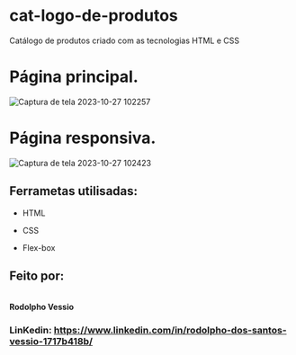 # cat-logo-de-produtos
Catálogo de produtos criado com as tecnologias  HTML e CSS

# Página principal.
![Captura de tela 2023-10-27 102257](https://github.com/RodolphoVessio/cat-logo-de-produtos/assets/78026475/881133e4-3db1-4a75-a5cf-12b49a6f7824)
<br>


# Página responsiva.
![Captura de tela 2023-10-27 102423](https://github.com/RodolphoVessio/cat-logo-de-produtos/assets/78026475/2eb63076-3f54-41a6-9339-f3030f63a46e)

## Ferrametas utilisadas:

- HTML

- CSS

- Flex-box

## Feito por:

<br> **Rodolpho Vessio**

### LinKedin: https://www.linkedin.com/in/rodolpho-dos-santos-vessio-1717b418b/
